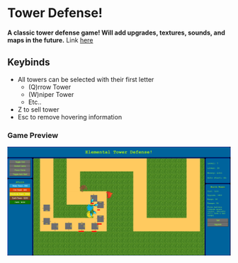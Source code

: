 # Tower Defense!

__A classic tower defense game! Will add upgrades, textures, sounds, and maps in the future.__
Link [here](https://gabe-s5.github.io/Tower-Defense/)

## Keybinds
* All towers can be selected with their first letter
    * (Q)rrow Tower
    * (W)niper Tower
    * Etc..
* Z to sell tower
* Esc to remove hovering information

### Game Preview
![Bot Example](/elementalTowerDefense.png)
